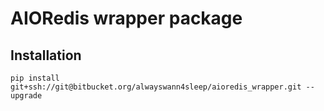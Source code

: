 # AIORedis wrapper package

## Installation
`pip install git+ssh://git@bitbucket.org/alwayswann4sleep/aioredis_wrapper.git --upgrade`